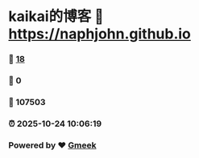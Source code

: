 # kaikai的博客 :link: https://naphjohn.github.io 
### :page_facing_up: [18](https://naphjohn.github.io/tag.html) 
### :speech_balloon: 0 
### :hibiscus: 107503 
### :alarm_clock: 2025-10-24 10:06:19 
### Powered by :heart: [Gmeek](https://github.com/Meekdai/Gmeek)
